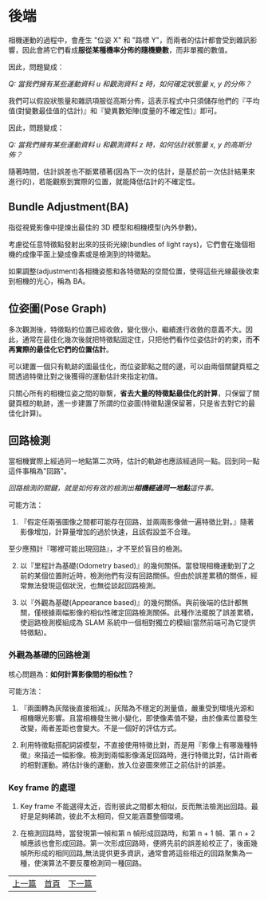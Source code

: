 # 後端

相機運動的過程中，會產生 "位姿 X" 和 "路標 Y"，而兩者的估計都會受到雜訊影響，因此會將它們看成**服從某種機率分佈的隨機變數**，而非單獨的數值。

因此，問題變成：

*Q: 當我們擁有某些運動資料 u 和觀測資料 z 時，如何確定狀態量 x, y 的分佈？*

我們可以假設狀態量和雜訊項服從高斯分佈，這表示程式中只須儲存他們的『平均值(對變數最佳值的估計)』和『變異數矩陣(度量的不確定性)』即可。

因此，問題變成：

*Q: 當我們擁有某些運動資料 u 和觀測資料 z 時，如何估計狀態量 x, y 的高斯分佈？*

隨著時間，估計誤差也不斷累積著(因為下一次的估計，是基於前一次估計結果來進行的)，若能觀察到實際的位置，就能降低估計的不確定性。

## Bundle Adjustment(BA)

指從視覺影像中提煉出最佳的 3D 模型和相機模型(內外參數)。

考慮從任意特徵點發射出來的技術光線(bundles of light rays)，它們會在幾個相機的成像平面上變成像素或是檢測到的特徵點。

如果調整(adjustment)各相機姿態和各特徵點的空間位置，使得這些光線最後收束到相機的光心，稱為 BA。

## 位姿圖(Pose Graph)

多次觀測後，特徵點的位置已經收斂，變化很小，繼續進行收斂的意義不大。因此，通常在最佳化幾次後就把特徵點固定住，只把他們看作位姿估計的約束，而**不再實際的最佳化它們的位置估計**。

可以建置一個只有軌跡的圖最佳化，而位姿節點之間的邊，可以由兩個關鍵頁框之間透過特徵比對之後獲得的運動估計來指定初值。

只關心所有的相機位姿之間的聯繫，**省去大量的特徵點最佳化的計算**，只保留了關鍵頁框的軌跡，進一步建置了所謂的位姿圖(特徵點還保留著，只是省去對它的最佳化計算)。

## 回路檢測

當相機實際上經過同一地點第二次時，估計的軌跡也應該經過同一點。回到同一點這件事稱為"回路"。

*回路檢測的關鍵，就是如何有效的檢測出**相機經過同一地點**這件事。*

可能方法：

1. 『假定任兩張圖像之間都可能存在回路，並兩兩影像做一遍特徵比對。』隨著影像增加，計算量增加的過於快速，且該假設並不合理。

至少應預計『哪裡可能出現回路』，才不至於盲目的檢測。

2. 以『里程計為基礎(Odometry based)』的幾何關係。當發現相機運動到了之前的某個位置附近時，檢測他們有沒有回路關係。但由於誤差累積的關係，經常無法發現這個狀況，也無從談起回路檢測。

3. 以『外觀為基礎(Appearance based)』的幾何關係。與前後端的估計都無關，僅根據兩幅影像的相似性確定回路檢測關係。此種作法擺脫了誤差累積，使迴路檢測模組成為 SLAM 系統中一個相對獨立的模組(當然前端可為它提供特徵點)。

### 外觀為基礎的回路檢測

核心問題為：**如何計算影像間的相似性？**

可能方法：

1. 『兩圖轉為灰階後直接相減』，灰階為不穩定的測量值，嚴重受到環境光源和相機曝光影響。且當相機發生微小變化，即使像素值不變，由於像素位置發生改變，兩者差距也會變大。不是一個好的評估方式。

2. 利用特徵點搭配詞袋模型，不直接使用特徵比對，而是用『影像上有哪幾種特徵』來描述一幅影像。檢測到兩幅影像滿足回路時，進行特徵比對，估計兩者的相對運動。將估計後的運動，放入位姿圖來修正之前估計的誤差。

### Key frame 的處理

1. Key frame 不能選得太近，否則彼此之間都太相似，反而無法檢測出回路。最好是足夠稀疏，彼此不太相同，但又能涵蓋整個環境。

2. 在檢測回路時，當發現第一幀和第 n 幀形成回路時，和第 n + 1 幀、第 n + 2 幀應該也會形成回路。第一次形成回路時，便將先前的誤差給校正了，後面幾幀所形成的相同回路,無法提供更多資訊，通常會將這些相近的回路聚集為一種，使演算法不要反覆檢測同一種回路。

<table>
  <tr>
    <td><a href="https://j32u4ukh.github.io/SLAM13/class2.html">上一篇</a></td>
    <td><a href="https://j32u4ukh.github.io/SLAM13/">首頁</a></td>
    <td><a href="https://j32u4ukh.github.io/SLAM13/class4.html">下一篇</a></td>
  </tr>
</table>